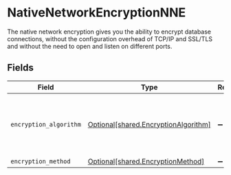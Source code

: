 # NativeNetworkEncryptionNNE

The native network encryption gives you the ability to encrypt database connections, without the configuration overhead of TCP/IP and SSL/TLS and without the need to open and listen on different ports.


## Fields

| Field                                                                              | Type                                                                               | Required                                                                           | Description                                                                        |
| ---------------------------------------------------------------------------------- | ---------------------------------------------------------------------------------- | ---------------------------------------------------------------------------------- | ---------------------------------------------------------------------------------- |
| `encryption_algorithm`                                                             | [Optional[shared.EncryptionAlgorithm]](../../models/shared/encryptionalgorithm.md) | :heavy_minus_sign:                                                                 | This parameter defines what encryption algorithm is used.                          |
| `encryption_method`                                                                | [Optional[shared.EncryptionMethod]](../../models/shared/encryptionmethod.md)       | :heavy_minus_sign:                                                                 | N/A                                                                                |